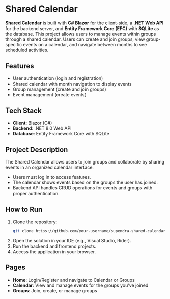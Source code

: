 # Shared Calendar 

**Shared Calendar** is built with **C# Blazor** for the client-side, a **.NET Web API** for the backend server, and **Entity Framework Core (EFC)** with **SQLite** as the database. This project allows users to manage events within groups through a shared calendar. Users can create and join groups, view group-specific events on a calendar, and navigate between months to see scheduled activities.

## Features
- User authentication (login and registration)
- Shared calendar with month navigation to display events
- Group management (create and join groups)
- Event management (create events)

## Tech Stack
- **Client**: Blazor (C#)
- **Backend**: .NET 8.0 Web API
- **Database**: Entity Framework Core with SQLite

## Project Description
The Shared Calendar allows users to join groups and collaborate by sharing events in an organized calendar interface.

- Users must log in to access features.
- The calendar shows events based on the groups the user has joined.
- Backend API handles CRUD operations for events and groups with proper authentication.

## How to Run
1. Clone the repository:
   ```bash
   git clone https://github.com/your-username/supendra-shared-calendar.git

2. Open the solution in your IDE (e.g., Visual Studio, Rider).
3. Run the backend and frontend projects.
4. Access the application in your browser.

## Pages
- **Home**: Login/Register and navigate to Calendar or Groups
- **Calendar**: View and manage events for the groups you’ve joined
- **Groups**: Join, create, or manage groups
